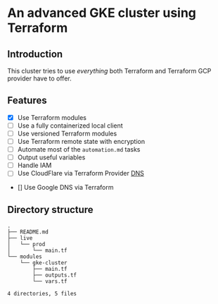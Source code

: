 # An advanced GKE cluster using Terraform

## Introduction

This cluster tries to use *everything* both Terraform and Terraform GCP provider have to offer.

## Features

- [x] Use Terraform modules
- [ ] Use a fully containerized local client
- [ ] Use versioned Terraform modules
- [ ] Use Terraform remote state with encryption
- [ ] Automate most of the `automation.md` tasks
- [ ] Output useful variables
- [ ] Handle IAM
- [ ] Use CloudFlare via Terraform Provider [DNS](https://www.terraform.io/docs/providers/cloudflare/index.html)
- [] Use Google DNS via Terraform 

## Directory structure

```
.
├── README.md
├── live
│   └── prod
│       └── main.tf
└── modules
    └── gke-cluster
        ├── main.tf
        ├── outputs.tf
        └── vars.tf

4 directories, 5 files
```
